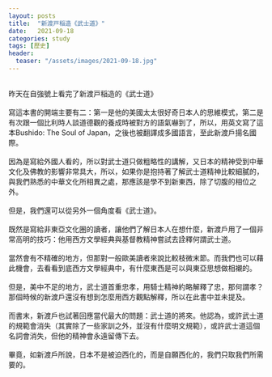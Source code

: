 ```yaml
---
layout: posts
title:  "新渡戸稲造《武士道》"
date:   2021-09-18
categories: study
tags: [歷史]
header: 
  teaser: "/assets/images/2021-09-18.jpg"
---
```

<br>
昨天在自強號上看完了新渡戸稲造的《武士道》<br><br>
寫這本書的開端主要有二：第一是他的美國太太很好奇日本人的思維模式，第二是有次跟一個比利時人談道德觀的養成時被對方的語氣嚇到了，所以，用英文寫了這本Bushido: The Soul of Japan，之後也被翻譯成多國語言，至此新渡戶揚名國際。<br><br>
因為是寫給外國人看的，所以對武士道只做粗略性的講解，又日本的精神受到中華文化及佛教的影響非常具大，所以，如果你是抱持著了解武士道精神比較細膩的，與我們熟悉的中華文化所相異之處，那應該是學不到新東西，除了切腹的相位之外。<br><br>
但是，我們還可以從另外一個角度看《武士道》。<br><br>
既然是寫給非東亞文化圈的讀者，讓他們了解日本人在想什麼，新渡戶用了一個非常高明的技巧：他用西方文學經典與基督教精神嘗試去詮釋何謂武士道。<br><br>
當然會有不精確的地方，但那對一般歐美讀者來說比較枝微末節。而我們也可以藉此機會，去看看到底西方文學經典中，有什麼東西是可以與東亞思想做相襯的。<br><br>
但是，美中不足的地方，武士道首重忠孝，用騎士精神約略解釋了忠，那何謂孝？那個時候的新渡戶還沒有想到怎麼用西方觀點解釋，所以在此書中並未提及。<br><br>
而書末，新渡戶也試著回應當代最大的問題：武士道的將來。他認為，或許武士道的規範會消失（其實除了一些家訓之外，並沒有什麼明文規範），或許武士道這個名詞會消失，但他的精神會永遠留傳下去。<br><br>
畢竟，如新渡戶所說，日本不是被迫西化的，而是自願西化的，我們只取我們所需要的。<br><br>
